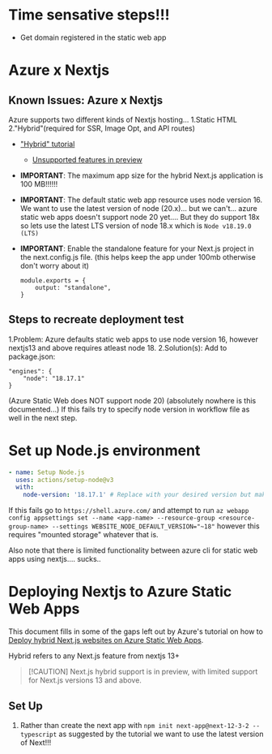 # Time sensative steps!!!

- Get domain registered in the static web app

# Azure x Nextjs

## Known Issues: Azure x Nextjs

Azure supports two different kinds of Nextjs hosting... 1.Static HTML
2."Hybrid"(required for SSR, Image Opt, and API routes)

- ["Hybrid" tutorial](https://learn.microsoft.com/en-us/azure/static-web-apps/deploy-nextjs-hybrid)

  - [Unsupported features in preview](https://learn.microsoft.com/en-us/azure/static-web-apps/deploy-nextjs-hybrid#unsupported-features-in-preview)

- **IMPORTANT**: The maximum app size for the hybrid Next.js application is 100
  MB!!!!!!

- **IMPORTANT**: The default static web app resource uses node version 16. We
  want to use the latest version of node (20.x)... but we can't... azure static
  web apps doesn't support node 20 yet.... But they do support 18x so lets use
  the latest LTS version of node 18.x which is `Node v18.19.0 (LTS)`

- **IMPORTANT**: Enable the standalone feature for your Next.js project in the
  next.config.js file. (this helps keep the app under 100mb otherwise don't
  worry about it)

  ```
  module.exports = {
      output: "standalone",
  }
  ```

## Steps to recreate deployment test

1.Problem: Azure defaults static web apps to use node version 16, however
nextjs13 and above requires atleast node 18. 2.Solution(s): Add to package.json:

```
"engines": {
    "node": "18.17.1"
}
```

(Azure Static Web does NOT support node 20) (absolutely nowhere is this
documented...) If this fails try to specify node version in workflow file as
well in the next step.

# Set up Node.js environment

```yml
- name: Setup Node.js
  uses: actions/setup-node@v3
  with:
    node-version: '18.17.1' # Replace with your desired version but make sure it's compatible with azure static web apps.
```

If this fails go to `https://shell.azure.com/` and attempt to run
`az webapp config appsettings set --name <app-name> --resource-group <resource-group-name> --settings WEBSITE_NODE_DEFAULT_VERSION="~18"`
however this requires "mounted storage" whatever that is.

Also note that there is limited functionality between azure cli for static web
apps using nextjs.... sucks..

# Deploying Nextjs to Azure Static Web Apps

This document fills in some of the gaps left out by Azure's tutorial on how to
[Deploy hybrid Next.js websites on Azure Static Web Apps](https://learn.microsoft.com/en-us/azure/static-web-apps/deploy-nextjs-hybrid).

Hybrid refers to any Next.js feature from nextjs 13+

> [!CAUTION] Next.js hybrid support is in preview, with limited support for
> Next.js versions 13 and above.

## Set Up

1. Rather than create the next app with
   `npm init next-app@next-12-3-2 --typescript` as suggested by the tutorial we
   want to use the latest version of Next!!!

```

```
